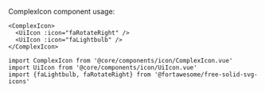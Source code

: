 ComplexIcon component usage:

```vue-template
<ComplexIcon>
  <UiIcon :icon="faRotateRight" />
  <UiIcon :icon="faLightbulb" />
</ComplexIcon>
```

```vue-script
import ComplexIcon from '@core/components/icon/ComplexIcon.vue'
import UiIcon from '@core/components/icon/UiIcon.vue'
import {faLightbulb, faRotateRight} from '@fortawesome/free-solid-svg-icons'
```
